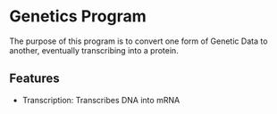 # Genetics Program

The purpose of this program is to convert one form of Genetic Data to another, eventually transcribing into a protein.

## Features

* Transcription: Transcribes DNA into mRNA